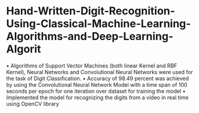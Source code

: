 # Hand-Written-Digit-Recognition-Using-Classical-Machine-Learning-Algorithms-and-Deep-Learning-Algorit
• Algorithms of Support Vector Machines (both linear Kernel and RBF Kernel), Neural Networks and Convolutional Neural Networks were used for the task of Digit Classification. • Accuracy of 98.49 percent was achieved by using the Convolutional Neural Network Model with a time span of 100 seconds per epoch for one iteration over dataset for training the model • Implemented the model for recognizing the digits from a video in real time using OpenCV library
